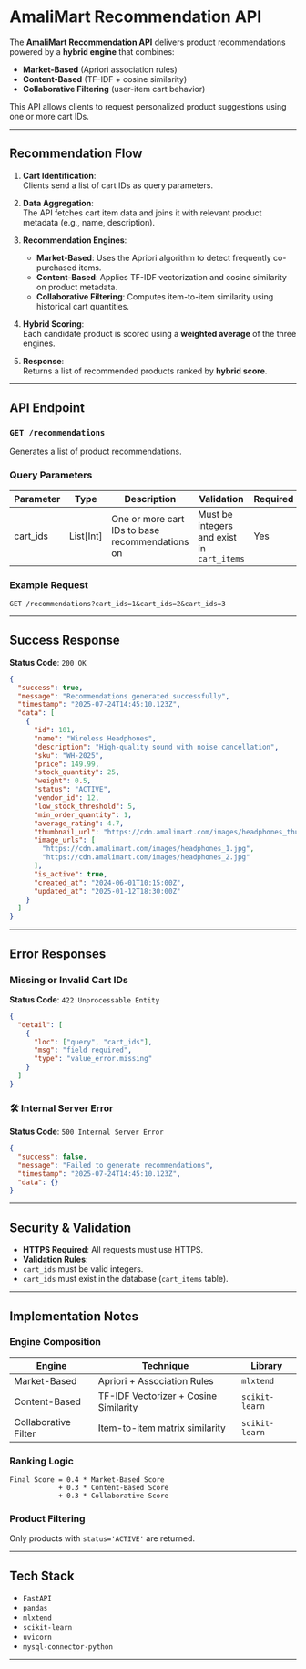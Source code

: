 
# AmaliMart Recommendation API

The **AmaliMart Recommendation API** delivers product recommendations powered by a **hybrid engine** that combines:

-  **Market-Based** (Apriori association rules)
-  **Content-Based** (TF-IDF + cosine similarity)
-  **Collaborative Filtering** (user-item cart behavior)

This API allows clients to request personalized product suggestions using one or more cart IDs.

---

##  Recommendation Flow

1. **Cart Identification**:  
   Clients send a list of cart IDs as query parameters.

2. **Data Aggregation**:  
   The API fetches cart item data and joins it with relevant product metadata (e.g., name, description).

3. **Recommendation Engines**:
   - **Market-Based**: Uses the Apriori algorithm to detect frequently co-purchased items.
   - **Content-Based**: Applies TF-IDF vectorization and cosine similarity on product metadata.
   - **Collaborative Filtering**: Computes item-to-item similarity using historical cart quantities.

4. **Hybrid Scoring**:  
   Each candidate product is scored using a **weighted average** of the three engines.

5. **Response**:  
   Returns a list of recommended products ranked by **hybrid score**.

---

##  API Endpoint

###  `GET /recommendations`

Generates a list of product recommendations.

###  Query Parameters

| Parameter | Type       | Description                                      | Validation                                 | Required |
|-----------|------------|--------------------------------------------------|---------------------------------------------|----------|
| cart_ids  | List[Int]  | One or more cart IDs to base recommendations on  | Must be integers and exist in `cart_items` |  Yes    |

###  Example Request

```http
GET /recommendations?cart_ids=1&cart_ids=2&cart_ids=3
```

---

##  Success Response

**Status Code**: `200 OK`

```json
{
  "success": true,
  "message": "Recommendations generated successfully",
  "timestamp": "2025-07-24T14:45:10.123Z",
  "data": [
    {
      "id": 101,
      "name": "Wireless Headphones",
      "description": "High-quality sound with noise cancellation",
      "sku": "WH-2025",
      "price": 149.99,
      "stock_quantity": 25,
      "weight": 0.5,
      "status": "ACTIVE",
      "vendor_id": 12,
      "low_stock_threshold": 5,
      "min_order_quantity": 1,
      "average_rating": 4.7,
      "thumbnail_url": "https://cdn.amalimart.com/images/headphones_thumb.jpg",
      "image_urls": [
        "https://cdn.amalimart.com/images/headphones_1.jpg",
        "https://cdn.amalimart.com/images/headphones_2.jpg"
      ],
      "is_active": true,
      "created_at": "2024-06-01T10:15:00Z",
      "updated_at": "2025-01-12T18:30:00Z"
    }
  ]
}
```

---

##  Error Responses

###  Missing or Invalid Cart IDs

**Status Code**: `422 Unprocessable Entity`

```json
{
  "detail": [
    {
      "loc": ["query", "cart_ids"],
      "msg": "field required",
      "type": "value_error.missing"
    }
  ]
}
```

### 🛠 Internal Server Error

**Status Code**: `500 Internal Server Error`

```json
{
  "success": false,
  "message": "Failed to generate recommendations",
  "timestamp": "2025-07-24T14:45:10.123Z",
  "data": {}
}
```

---

##  Security & Validation

-  **HTTPS Required**: All requests must use HTTPS.
-  **Validation Rules**:
  - `cart_ids` must be valid integers.
  - `cart_ids` must exist in the database (`cart_items` table).

---

##  Implementation Notes

###  Engine Composition

| Engine              | Technique                                  | Library              |
|---------------------|--------------------------------------------|----------------------|
| Market-Based        | Apriori + Association Rules                | `mlxtend`            |
| Content-Based       | TF-IDF Vectorizer + Cosine Similarity      | `scikit-learn`       |
| Collaborative Filter| Item-to-item matrix similarity             | `scikit-learn`       |

###  Ranking Logic

```
Final Score = 0.4 * Market-Based Score
            + 0.3 * Content-Based Score
            + 0.3 * Collaborative Score
```

###  Product Filtering

Only products with `status='ACTIVE'` are returned.

---

##  Tech Stack

- `FastAPI`
- `pandas`
- `mlxtend`
- `scikit-learn`
- `uvicorn`
- `mysql-connector-python`

---
